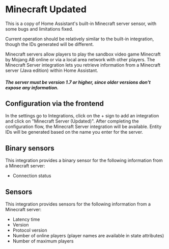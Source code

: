 # Minecraft Updated

This is a copy of Home Assistant's built-in Minecraft server sensor, with some bugs and limitations fixed.

Current operation should be relatively similar to the built-in integration, though the IDs generated will be different.

Minecraft servers allow players to play the sandbox video game Minecraft by Mojang AB online or via a local area network with other players.
The Minecraft Server integration lets you retrieve information from a Minecraft server (Java edition) within Home Assistant.

##### The server must be version 1.7 or higher, since older versions don't expose any information.

## Configuration via the frontend

In the settings go to Integrations, click on the + sign to add an integration and click on "Minecraft Server (Updated)".
After completing the configuration flow, the Minecraft Server integration will be available.
Entity IDs will be generated based on the name you enter for the server.

## Binary sensors
This integration provides a binary sensor for the following information from a Minecraft server:
- Connection status
 
## Sensors
This integration provides sensors for the following information from a Minecraft server:
- Latency time
- Version
- Protocol version
- Number of online players (player names are available in state attributes)
- Number of maximum players
